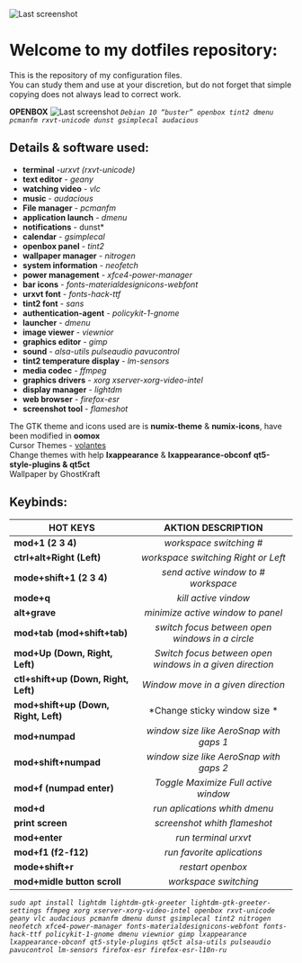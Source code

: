 ![Last screenshot](https://raw.githubusercontent.com/GhostKraft/dotfiles/master/.wallpaper/logo%20DF_GK.png)
# Welcome to my dotfiles repository:
This is the repository of my configuration files.
<br />You can study them and use at your discretion, but do not forget that simple copying does not always lead to correct work.


**OPENBOX**
![Last screenshot](https://raw.githubusercontent.com/GhostKraft/dotfiles/master/screenshot/openbox/openbox_kraft_screen.png)
*`Debian 10 “buster” openbox tint2 dmenu pcmanfm rxvt-unicode dunst gsimplecal audacious`*

## **Details & software used:**
- **terminal** -*urxvt (rxvt-unicode)*
- **text editor** - *geany*
- **watching video** - *vlc*
- **music** - *audacious*
- **File manager** - *pcmanfm*
- **application launch** - *dmenu*
- **notifications** - dunst*
- **calendar** - *gsimplecal*
- **openbox panel** - *tint2*
- **wallpaper manager** - *nitrogen*
- **system information** - *neofetch*
- **power management** - *xfce4-power-manager*
- **bar icons** - *fonts-materialdesignicons-webfont*
- **urxvt font** - *fonts-hack-ttf*
- **tint2 font** - *sans*
- **authentication-agent** - *policykit-1-gnome*
- **launcher** - *dmenu*            
- **image viewer**  - *viewnior*
- **graphics editor**  - *gimp*
- **sound** - *alsa-utils pulseaudio pavucontrol*
- **tint2 temperature display** - *lm-sensors*
- **media codec** - *ffmpeg*
- **graphics drivers** - *xorg xserver-xorg-video-intel*
- **display manager** - *lightdm*
- **web browser** - *firefox-esr*
- **screenshot tool** - *flameshot*
 

The GTK theme and icons used are is **numix-theme** & **numix-icons**, have been modified in **oomox**
<br />Cursor Themes -  [volantes](https://www.gnome-look.org/p/1356095/)
<br />Сhange themes with help **lxappearance** & **lxappearance-obconf** **qt5-style-plugins & qt5ct**
<br />Wallpaper by GhostKraft

## Keybinds:
|  **HOT KEYS**                             |         **AKTION DESCRIPTION**                          |
| ------------------------------------------|:-------------------------------------------------------:|
| **mod+1 (2 3 4)**      | *workspace switching #*  |
| **ctrl+alt+Right (Left)**      | *workspace switching Right or Left*  |
| **mode+shift+1 (2 3 4)**      | *send active window to # workspace*  |
| **mode+q**      | *kill active vindow*  |
| **alt+grave**      | *minimize active window to panel*  |
| **mod+tab (mod+shift+tab)**     | *switch focus between open windows in a circle*  |
| **mod+Up (Down, Right, Left)**     | *Switch focus between open windows in a given direction*   |
| **ctl+shift+up (Down, Right, Left)**       | *Window move in a given direction*                        |
| **mod+shift+up (Down, Right, Left)**      | *Change sticky window size *  |
| **mod+numpad**                       | *window size like AeroSnap with gaps 1*  |
| **mod+shift+numpad**      | *window size like AeroSnap with gaps 2*  |
| **mod+f (numpad enter)**      | *Toggle Maximize Full active window*  |
| **mod+d**      | *run aplications whith dmenu*  |
| **print screen**      | *screenshot whith flameshot*  |
| **mod+enter**      | *run terminal urxvt*  |
| **mod+f1 (f2-f12)**      | *run favorite aplications*  |
| **mode+shift+r**      | *restart openbox*  |
| **mod+midle button scroll**      | *workspace switching*  |


*`sudo apt install lightdm lightdm-gtk-greeter lightdm-gtk-greeter-settings ffmpeg xorg xserver-xorg-video-intel openbox rxvt-unicode geany vlc audacious pcmanfm dmenu dunst gsimplecal tint2 nitrogen neofetch xfce4-power-manager fonts-materialdesignicons-webfont fonts-hack-ttf policykit-1-gnome dmenu viewnior gimp lxappearance lxappearance-obconf qt5-style-plugins qt5ct alsa-utils pulseaudio pavucontrol lm-sensors firefox-esr firefox-esr-l10n-ru`*

